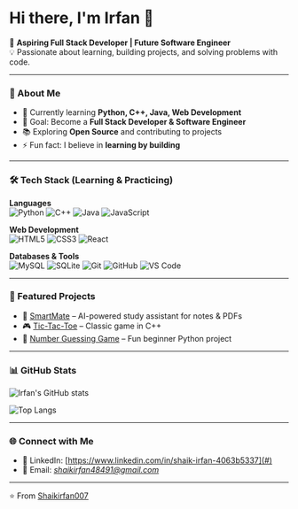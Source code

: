 # Hi there, I'm Irfan 👋

🌱 **Aspiring Full Stack Developer | Future Software Engineer**  
💡 Passionate about learning, building projects, and solving problems with code.  

---

### 🚀 About Me
- 🌱 Currently learning **Python, C++, Java, Web Development**
- 🎯 Goal: Become a **Full Stack Developer & Software Engineer**
- 📚 Exploring **Open Source** and contributing to projects
- ⚡ Fun fact: I believe in **learning by building**

---

### 🛠️ Tech Stack (Learning & Practicing)

**Languages**  
![Python](https://img.shields.io/badge/Python-3776AB?style=for-the-badge&logo=python&logoColor=white)
![C++](https://img.shields.io/badge/C++-00599C?style=for-the-badge&logo=c%2B%2B&logoColor=white)
![Java](https://img.shields.io/badge/Java-007396?style=for-the-badge&logo=java&logoColor=white)
![JavaScript](https://img.shields.io/badge/JavaScript-F7DF1E?style=for-the-badge&logo=javascript&logoColor=black)

**Web Development**  
![HTML5](https://img.shields.io/badge/HTML5-E34F26?style=for-the-badge&logo=html5&logoColor=white)
![CSS3](https://img.shields.io/badge/CSS3-1572B6?style=for-the-badge&logo=css3&logoColor=white)
![React](https://img.shields.io/badge/React-20232A?style=for-the-badge&logo=react&logoColor=61DAFB)

**Databases & Tools**  
![MySQL](https://img.shields.io/badge/MySQL-4479A1?style=for-the-badge&logo=mysql&logoColor=white)
![SQLite](https://img.shields.io/badge/SQLite-003B57?style=for-the-badge&logo=sqlite&logoColor=white)
![Git](https://img.shields.io/badge/Git-F05032?style=for-the-badge&logo=git&logoColor=white)
![GitHub](https://img.shields.io/badge/GitHub-181717?style=for-the-badge&logo=github&logoColor=white)
![VS Code](https://img.shields.io/badge/VS%20Code-0078D4?style=for-the-badge&logo=visual-studio-code&logoColor=white)

---

### 📂 Featured Projects
- 📘 [SmartMate](https://github.com/Shaikirfan007/smartmate) – AI-powered study assistant for notes & PDFs  
- 🎮 [Tic-Tac-Toe](https://github.com/Shaikirfan007/Tic-Tac-Toe) – Classic game in C++  
- 🔢 [Number Guessing Game](https://github.com/Shaikirfan007/Number-Guessing-Game) – Fun beginner Python project  

---

### 📊 GitHub Stats
![Irfan's GitHub stats](https://github-readme-stats.vercel.app/api?username=Shaikirfan007&show_icons=true&theme=tokyonight)

![Top Langs](https://github-readme-stats.vercel.app/api/top-langs/?username=Shaikirfan007&layout=compact&theme=tokyonight)

---

### 🌐 Connect with Me
- 💼 LinkedIn: [https://www.linkedin.com/in/shaik-irfan-4063b5337](#)  
- 📧 Email: *shaikirfan48491@gmail.com*  

---
⭐️ From [Shaikirfan007](https://github.com/Shaikirfan007)
